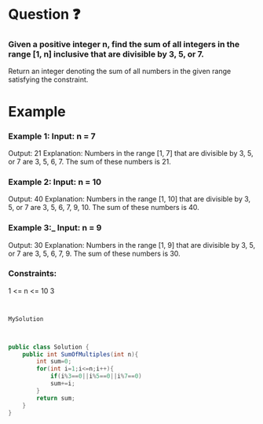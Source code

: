 # Question ❓
### Given a positive integer n, find the sum of all integers in the range [1, n] inclusive that are divisible by 3, 5, or 7.

Return an integer denoting the sum of all numbers in the given range satisfying the constraint.


# Example
### Example 1: Input: n = 7
Output: 21
Explanation: Numbers in the range [1, 7] that are divisible by 3, 5, or 7 are 3, 5, 6, 7. The sum of these numbers is 21.

### Example 2: Input: n = 10
Output: 40
Explanation: Numbers in the range [1, 10] that are divisible by 3, 5, or 7 are 3, 5, 6, 7, 9, 10. The sum of these numbers is 40.

### Example 3:_ Input: n = 9
Output: 30
Explanation: Numbers in the range [1, 9] that are divisible by 3, 5, or 7 are 3, 5, 6, 7, 9. The sum of these numbers is 30.

### Constraints:
1 <= n <= 10 3


``` csharp


MySolution



public class Solution {
    public int SumOfMultiples(int n){
        int sum=0;
        for(int i=1;i<=n;i++){
            if(i%3==0||i%5==0||i%7==0)
            sum+=i;
        }
        return sum;
    }
}
